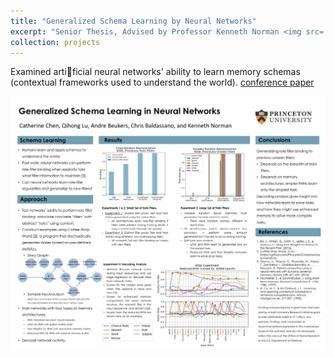 ```yaml
---
title: "Generalized Schema Learning by Neural Networks"
excerpt: "Senior Thesis, Advised by Professor Kenneth Norman <img src='/images/thesis_ccn_poster.png' height='190' width='240'>"
collection: projects
---
```


Examined artificial neural networks' ability to learn memory schemas (contextual frameworks used to understand the world). [conference paper](https://ccneuro.org/Papers/ViewPapers.asp?PaperNum=1036)

![poster](/images/thesis_ccn_poster.png)

